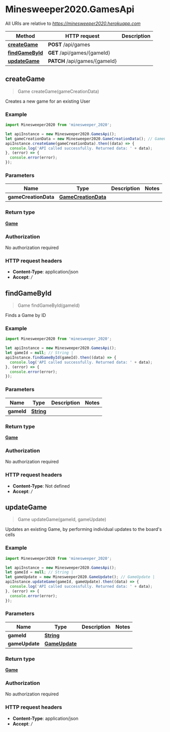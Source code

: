 # Minesweeper2020.GamesApi

All URIs are relative to *https://minesweeper2020.herokuapp.com*

Method | HTTP request | Description
------------- | ------------- | -------------
[**createGame**](GamesApi.md#createGame) | **POST** /api/games | 
[**findGameById**](GamesApi.md#findGameById) | **GET** /api/games/{gameId} | 
[**updateGame**](GamesApi.md#updateGame) | **PATCH** /api/games/{gameId} | 



## createGame

> Game createGame(gameCreationData)



Creates a new game for an existing User

### Example

```javascript
import Minesweeper2020 from 'minesweeper_2020';

let apiInstance = new Minesweeper2020.GamesApi();
let gameCreationData = new Minesweeper2020.GameCreationData(); // GameCreationData | 
apiInstance.createGame(gameCreationData).then((data) => {
  console.log('API called successfully. Returned data: ' + data);
}, (error) => {
  console.error(error);
});

```

### Parameters


Name | Type | Description  | Notes
------------- | ------------- | ------------- | -------------
 **gameCreationData** | [**GameCreationData**](GameCreationData.md)|  | 

### Return type

[**Game**](Game.md)

### Authorization

No authorization required

### HTTP request headers

- **Content-Type**: application/json
- **Accept**: */*


## findGameById

> Game findGameById(gameId)



Finds a Game by ID

### Example

```javascript
import Minesweeper2020 from 'minesweeper_2020';

let apiInstance = new Minesweeper2020.GamesApi();
let gameId = null; // String | 
apiInstance.findGameById(gameId).then((data) => {
  console.log('API called successfully. Returned data: ' + data);
}, (error) => {
  console.error(error);
});

```

### Parameters


Name | Type | Description  | Notes
------------- | ------------- | ------------- | -------------
 **gameId** | [**String**](.md)|  | 

### Return type

[**Game**](Game.md)

### Authorization

No authorization required

### HTTP request headers

- **Content-Type**: Not defined
- **Accept**: */*


## updateGame

> Game updateGame(gameId, gameUpdate)



Updates an existing Game, by performing individual updates to the board&#39;s cells

### Example

```javascript
import Minesweeper2020 from 'minesweeper_2020';

let apiInstance = new Minesweeper2020.GamesApi();
let gameId = null; // String | 
let gameUpdate = new Minesweeper2020.GameUpdate(); // GameUpdate | 
apiInstance.updateGame(gameId, gameUpdate).then((data) => {
  console.log('API called successfully. Returned data: ' + data);
}, (error) => {
  console.error(error);
});

```

### Parameters


Name | Type | Description  | Notes
------------- | ------------- | ------------- | -------------
 **gameId** | [**String**](.md)|  | 
 **gameUpdate** | [**GameUpdate**](GameUpdate.md)|  | 

### Return type

[**Game**](Game.md)

### Authorization

No authorization required

### HTTP request headers

- **Content-Type**: application/json
- **Accept**: */*

